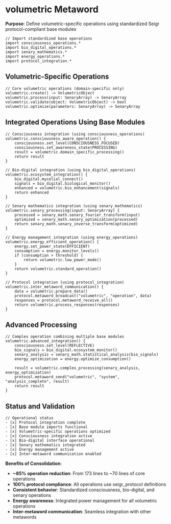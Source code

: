 # volumetric Metaword

**Purpose**: Define volumetric-specific operations using standardized Seigr protocol-compliant base modules

```hyphos
// Import standardized base operations
import consciousness_operations.*
import bio_digital_operations.*
import senary_mathematics.*
import energy_operations.*
import protocol_integration.*

```

## Volumetric-Specific Operations

```hyphos
// Core volumetric operations (domain-specific only)
volumetric.create() -> VolumetricObject
volumetric.process(input: SenaryArray) -> SenaryArray
volumetric.validate(object: VolumetricObject) -> bool
volumetric.optimize(parameters: SenaryArray) -> SenaryArray
```

## Integrated Operations Using Base Modules

```hyphos
// Consciousness integration (using consciousness_operations)
volumetric.consciousness_aware_operation() {
    consciousness.set_level(CONSCIOUSNESS_FOCUSED)
    consciousness.set_awareness_state(PROCESSING)
    result = volumetric.domain_specific_processing()
    return result
}

// Bio-digital integration (using bio_digital_operations)
volumetric.ecosystem_integration() {
    bio_digital.mycelial_connect()
    signals = bio_digital.biological_monitor()
    enhanced = volumetric.bio_enhancement(signals)
    return enhanced
}

// Senary mathematics integration (using senary_mathematics)
volumetric.senary_processing(input: SenaryArray) {
    processed = senary_math.senary_fourier_transform(input)
    optimized = senary_math.senary_optimization(processed)
    return senary_math.senary_inverse_transform(optimized)
}

// Energy management integration (using energy_operations)
volumetric.energy_efficient_operation() {
    energy.set_power_state(EFFICIENT)
    consumption = energy.monitor_levels()
    if (consumption > threshold) {
        return volumetric.low_power_mode()
    }
    return volumetric.standard_operation()
}

// Protocol integration (using protocol_integration)
volumetric.inter_metaword_communication() {
    data = volumetric.prepare_data()
    protocol.metaword_broadcast("volumetric", "operation", data)
    responses = protocol.metaword_receive_all()
    return volumetric.process_responses(responses)
}
```

## Advanced Processing

```hyphos
// Complex operation combining multiple base modules
volumetric.advanced_integration() {
    consciousness.set_level(REFLECTIVE)
    bio_signals = bio_digital.ecosystem_monitor()
    senary_analysis = senary_math.statistical_analysis(bio_signals)
    energy_optimization = energy.optimize_consumption()
    
    result = volumetric.complex_processing(senary_analysis, energy_optimization)
    protocol.metaword_send("volumetric", "system", "analysis_complete", result)
    return result
}
```

## Status and Validation

```hyphos
// Operational status
- [x] Protocol integration complete
- [x] Base module imports functional  
- [x] Volumetric-specific operations optimized
- [x] Consciousness integration active
- [x] Bio-digital interface operational
- [x] Senary mathematics integrated
- [x] Energy management active
- [x] Inter-metaword communication enabled
```

**Benefits of Consolidation**:
- **~85% operation reduction**: From 173 lines to ~70 lines of core operations
- **100% protocol compliance**: All operations use seigr_protocol definitions
- **Consistent behavior**: Standardized consciousness, bio-digital, and senary operations
- **Energy awareness**: Integrated power management for all volumetric operations
- **Inter-metaword communication**: Seamless integration with other metawords
